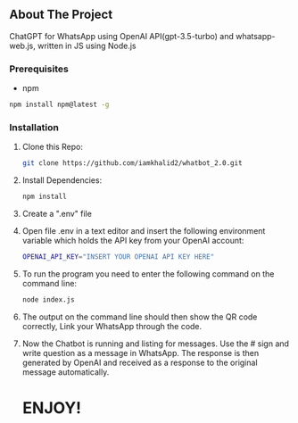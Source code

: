 ## About The Project
 ChatGPT for WhatsApp using OpenAI API(gpt-3.5-turbo) and whatsapp-web.js, written in JS using Node.js
 
 ### Prerequisites

* npm
```sh
npm install npm@latest -g
```
 
 
### Installation


1. Clone this Repo:
     ```sh
     git clone https://github.com/iamkhalid2/whatbot_2.0.git
     ```
 
2. Install Dependencies:
    ```sh
    npm install
    ```
    
3. Create a ".env" file


4. Open file .env in a text editor and insert the following environment variable which holds the API key from your OpenAI account:
     ```sh 
    OPENAI_API_KEY="INSERT YOUR OPENAI API KEY HERE"
    ```
    
5. To run the program you need to enter the following command on the command line:
    ```sh
    node index.js
    ```
    
6. The output on the command line should then show the QR code correctly, Link your WhatsApp through the code.


7. Now the Chatbot is running and listing for messages. Use the # sign and write question as a message in WhatsApp. The response is then generated by OpenAI and received as a response to the original message automatically.


   # ENJOY!





    
    
